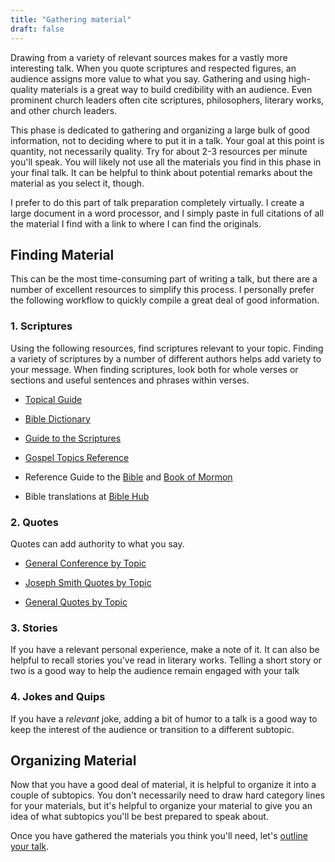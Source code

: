 ```yaml
---
title: "Gathering material"
draft: false
---
```


Drawing from a variety of relevant sources makes for a vastly more interesting talk. When you quote scriptures and respected figures, an audience assigns more value to what you say. Gathering and using high-quality materials is a great way to build credibility with an audience. Even prominent church leaders often cite scriptures, philosophers, literary works, and other church leaders.

This phase is dedicated to gathering and organizing a large bulk of good information, not to deciding where to put it in a talk. Your goal at this point is quantity, not necessarily quality. Try for about 2-3 resources per minute you'll speak. You will likely not use all the materials you find in this phase in your final talk. It can be helpful to think about potential remarks about the material as you select it, though.

I prefer to do this part of talk preparation completely virtually. I create a large document in a word processor, and I simply paste in full citations of all the material I find with a link to where I can find the originals.

## Finding Material

This can be the most time-consuming part of writing a talk, but there are a number of excellent resources to simplify this process. I personally prefer the following workflow to quickly compile a great deal of good information.

### 1. Scriptures

Using the following resources, find scriptures relevant to your topic. Finding a variety of scriptures by a number of different authors helps add variety to your message. When finding scriptures, look both for whole verses or sections and useful sentences and phrases within verses.

- [Topical Guide](https://www.churchofjesuschrist.org/study/scriptures/tg?lang=eng)

- [Bible Dictionary](https://www.churchofjesuschrist.org/study/scriptures/bd?lang=eng)

- [Guide to the Scriptures](https://www.churchofjesuschrist.org/study/scriptures/gs?lang=eng)

- [Gospel Topics Reference](https://www.churchofjesuschrist.org/study/manual/gospel-topics/intro?lang=eng)

- Reference Guide to the [Bible](https://www.churchofjesuschrist.org/study/scriptures/bible-reference?lang=eng) and [Book of Mormon](https://www.churchofjesuschrist.org/study/scriptures/bofm-reference?lang=eng)

- Bible translations at [Bible Hub](https://biblehub.com/)

### 2. Quotes

Quotes can add authority to what you say.

- [General Conference by Topic](https://www.churchofjesuschrist.org/study/general-conference/topics?lang=eng)

- [Joseph Smith Quotes by Topic](https://history.churchofjesuschrist.org/faq/joseph-smith/quote-index?lang=eng)

- [General Quotes by Topic](https://www.brainyquote.com/topics)

### 3. Stories

If you have a relevant personal experience, make a note of it. It can also be helpful to recall stories you've read in literary works. Telling a short story or two is a good way to help the audience remain engaged with your talk

### 4. Jokes and Quips

If you have a *relevant* joke, adding a bit of humor to a talk is a good way to keep the interest of the audience or transition to a different subtopic.

## Organizing Material

Now that you have a good deal of material, it is helpful to organize it into a couple of subtopics. You don't necessarily need to draw hard category lines for your materials, but it's helpful to organize your material to give you an idea of what subtopics you'll be best prepared to speak about.

Once you have gathered the materials you think you'll need, let's [outline your talk](/prep-outline/).
